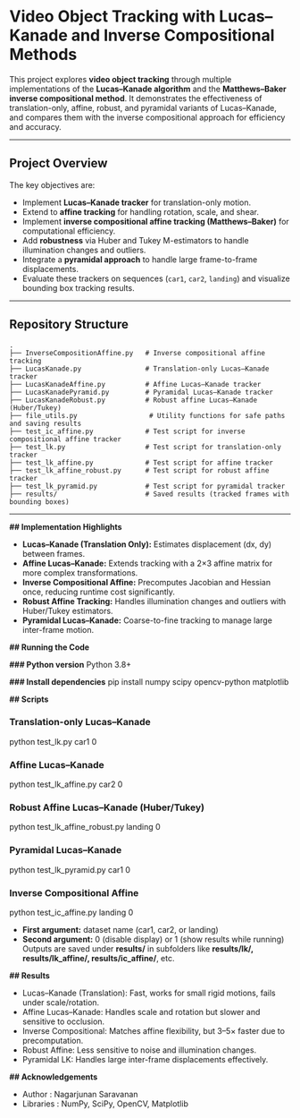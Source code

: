 # Video Object Tracking with Lucas–Kanade and Inverse Compositional Methods

This project explores **video object tracking** through multiple implementations of the **Lucas–Kanade algorithm** and the **Matthews–Baker inverse compositional method**. It demonstrates the effectiveness of translation-only, affine, robust, and pyramidal variants of Lucas–Kanade, and compares them with the inverse compositional approach for efficiency and accuracy.

---

## Project Overview

The key objectives are:
- Implement **Lucas–Kanade tracker** for translation-only motion.
- Extend to **affine tracking** for handling rotation, scale, and shear.
- Implement **inverse compositional affine tracking (Matthews–Baker)** for computational efficiency.
- Add **robustness** via Huber and Tukey M-estimators to handle illumination changes and outliers.
- Integrate a **pyramidal approach** to handle large frame-to-frame displacements.
- Evaluate these trackers on sequences (`car1`, `car2`, `landing`) and visualize bounding box tracking results.

---

## Repository Structure
```text
.
├── InverseCompositionAffine.py   # Inverse compositional affine tracking
├── LucasKanade.py                # Translation-only Lucas–Kanade tracker
├── LucasKanadeAffine.py          # Affine Lucas–Kanade tracker
├── LucasKanadePyramid.py         # Pyramidal Lucas–Kanade tracker
├── LucasKanadeRobust.py          # Robust affine Lucas–Kanade (Huber/Tukey)
├── file_utils.py                  # Utility functions for safe paths and saving results
├── test_ic_affine.py             # Test script for inverse compositional affine tracker
├── test_lk.py                    # Test script for translation-only tracker
├── test_lk_affine.py             # Test script for affine tracker
├── test_lk_affine_robust.py      # Test script for robust affine tracker
├── test_lk_pyramid.py            # Test script for pyramidal tracker
├── results/                      # Saved results (tracked frames with bounding boxes)

```

---

**## Implementation Highlights**

- **Lucas–Kanade (Translation Only):** Estimates displacement (dx, dy) between frames.
- **Affine Lucas–Kanade:** Extends tracking with a 2×3 affine matrix for more complex transformations.
- **Inverse Compositional Affine:** Precomputes Jacobian and Hessian once, reducing runtime cost significantly.
- **Robust Affine Tracking:** Handles illumination changes and outliers with Huber/Tukey estimators.
- **Pyramidal Lucas–Kanade:** Coarse-to-fine tracking to manage large inter-frame motion.

**## Running the Code**

**### Python version**
Python 3.8+

**### Install dependencies**
pip install numpy scipy opencv-python matplotlib

**## Scripts**

### Translation-only Lucas–Kanade
python test_lk.py car1 0

### Affine Lucas–Kanade
python test_lk_affine.py car2 0

### Robust Affine Lucas–Kanade (Huber/Tukey)
python test_lk_affine_robust.py landing 0

### Pyramidal Lucas–Kanade
python test_lk_pyramid.py car1 0

### Inverse Compositional Affine
python test_ic_affine.py landing 0

- **First argument:** dataset name (car1, car2, or landing)
- **Second argument:** 0 (disable display) or 1 (show results while running)
Outputs are saved under **results/** in subfolders like **results/lk/, results/lk_affine/, results/ic_affine/**, etc.

**## Results**
- Lucas–Kanade (Translation): Fast, works for small rigid motions, fails under scale/rotation.
- Affine Lucas–Kanade: Handles scale and rotation but slower and sensitive to occlusion.
- Inverse Compositional: Matches affine flexibility, but 3–5× faster due to precomputation.
- Robust Affine: Less sensitive to noise and illumination changes.
- Pyramidal LK: Handles large inter-frame displacements effectively.

**## Acknowledgements**
- Author        : Nagarjunan Saravanan
- Libraries     : NumPy, SciPy, OpenCV, Matplotlib

